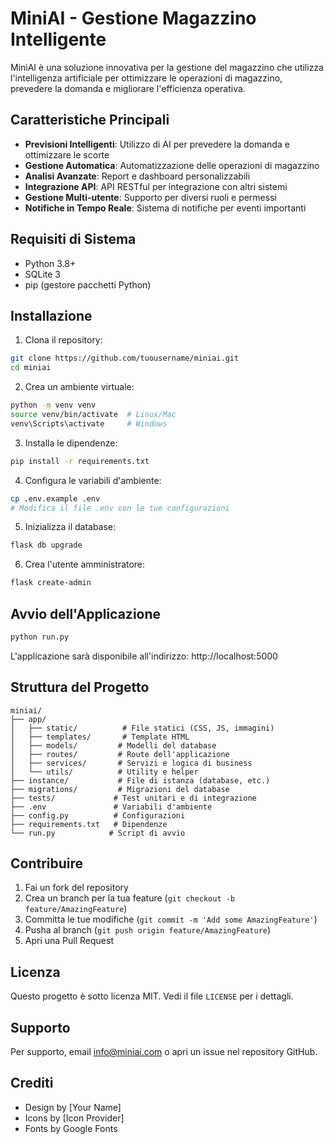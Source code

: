 # MiniAI - Gestione Magazzino Intelligente

MiniAI è una soluzione innovativa per la gestione del magazzino che utilizza l'intelligenza artificiale per ottimizzare le operazioni di magazzino, prevedere la domanda e migliorare l'efficienza operativa.

## Caratteristiche Principali

- **Previsioni Intelligenti**: Utilizzo di AI per prevedere la domanda e ottimizzare le scorte
- **Gestione Automatica**: Automatizzazione delle operazioni di magazzino
- **Analisi Avanzate**: Report e dashboard personalizzabili
- **Integrazione API**: API RESTful per integrazione con altri sistemi
- **Gestione Multi-utente**: Supporto per diversi ruoli e permessi
- **Notifiche in Tempo Reale**: Sistema di notifiche per eventi importanti

## Requisiti di Sistema

- Python 3.8+
- SQLite 3
- pip (gestore pacchetti Python)

## Installazione

1. Clona il repository:
```bash
git clone https://github.com/tuousername/miniai.git
cd miniai
```

2. Crea un ambiente virtuale:
```bash
python -m venv venv
source venv/bin/activate  # Linux/Mac
venv\Scripts\activate     # Windows
```

3. Installa le dipendenze:
```bash
pip install -r requirements.txt
```

4. Configura le variabili d'ambiente:
```bash
cp .env.example .env
# Modifica il file .env con le tue configurazioni
```

5. Inizializza il database:
```bash
flask db upgrade
```

6. Crea l'utente amministratore:
```bash
flask create-admin
```

## Avvio dell'Applicazione

```bash
python run.py
```

L'applicazione sarà disponibile all'indirizzo: http://localhost:5000

## Struttura del Progetto

```
miniai/
├── app/
│   ├── static/          # File statici (CSS, JS, immagini)
│   ├── templates/       # Template HTML
│   ├── models/         # Modelli del database
│   ├── routes/         # Route dell'applicazione
│   ├── services/       # Servizi e logica di business
│   └── utils/          # Utility e helper
├── instance/           # File di istanza (database, etc.)
├── migrations/         # Migrazioni del database
├── tests/             # Test unitari e di integrazione
├── .env               # Variabili d'ambiente
├── config.py          # Configurazioni
├── requirements.txt   # Dipendenze
└── run.py            # Script di avvio
```

## Contribuire

1. Fai un fork del repository
2. Crea un branch per la tua feature (`git checkout -b feature/AmazingFeature`)
3. Committa le tue modifiche (`git commit -m 'Add some AmazingFeature'`)
4. Pusha al branch (`git push origin feature/AmazingFeature`)
5. Apri una Pull Request

## Licenza

Questo progetto è sotto licenza MIT. Vedi il file `LICENSE` per i dettagli.

## Supporto

Per supporto, email info@miniai.com o apri un issue nel repository GitHub.

## Crediti

- Design by [Your Name]
- Icons by [Icon Provider]
- Fonts by Google Fonts 